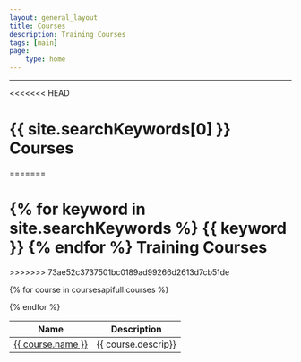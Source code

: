 ```yaml
---
layout: general_layout
title: Courses
description: Training Courses
tags: [main]
page:
    type: home
---
```



<hr class="my-2">
<<<<<<< HEAD
<h1>{{ site.searchKeywords[0] }} Courses</h1>
=======
<h1>{% for keyword in site.searchKeywords %} {{ keyword }} {% endfor %} Training Courses</h1>
>>>>>>> 73ae52c3737501bc0189ad99266d2613d7cb51de

<table class="table">
<thead>
    <tr>
       <th>Name</th><th>Description</th>
    </tr> 
</thead>
<tbody>
</tbody>

{% for course in coursesapifull.courses %}
<tr>
<td><a href="/courses/{{ course.name | slug }}/">{{ course.name }}</a></td>
<td>{{ course.descrip}}</td>
</tr>
{% endfor %}

</table>



    


